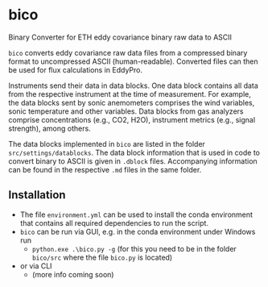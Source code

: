 # bico
Binary Converter for ETH eddy covariance binary raw data to ASCII

`bico` converts eddy covariance raw data files from a compressed binary format
to uncompressed ASCII (human-readable). Converted files can then be used for 
flux calculations in EddyPro.

Instruments send their data in data blocks. One data block contains all data
from the respective instrument at the time of measurement. For example, the 
data blocks sent by sonic anemometers comprises the wind variables, sonic temperature
and other variables. Data blocks from gas analyzers comprise concentrations (e.g., CO2,
H2O), instrument metrics (e.g., signal strength), among others.

The data blocks implemented in `bico` are listed in the folder `src/settings/datablocks`.
The data block information that is used in code to convert binary to ASCII is given
in `.dblock` files. Accompanying information can be found in the respective `.md` files
in the same folder.

## Installation
- The file `environment.yml` can be used to install the conda environment that contains
all required dependencies to run the script.
- `bico` can be run via GUI, e.g. in the conda environment under Windows run 
  - `python.exe .\bico.py -g` (for this you need to be in the folder `bico/src` where
  the file `bico.py` is located)
- or via CLI
  - (more info coming soon)
